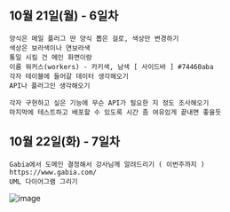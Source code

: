 10월 21일(월) - 6일차
-------------------------
```
양식은 메일 플러그 딴 양식 뽑은 걸로, 색상만 변경하기  
색상은 보라색이나 연보라색
통일 시킬 건 메인 화면이랑 
이름 워커스(workers) - 카키색, 남색 [ 사이드바 ] #74460aba
각자 테이블에 들어갈 데이터 생각해오기
API나 플러그인 생각해오기

각자 구현하고 싶은 기능에 무슨 API가 필요한 지 정도 조사해오기
마지막에 테스트하고 배포할 수 있도록 시간 좀 여유있게 끝내면 좋을듯
```


10월 22일(화) - 7일차
------------------------
```
Gabia에서 도메인 결정해서 강사님께 알려드리기 ( 이번주까지 )
https://www.gabia.com/
UML 다이어그램 그리기
```
![image](https://github.com/user-attachments/assets/530d95ea-2ac5-4e38-99f2-9b608153bfa4)

